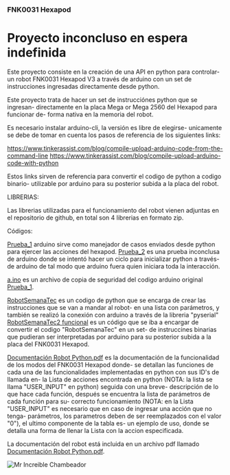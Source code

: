 ### FNK0031 Hexapod
# Proyecto inconcluso en espera indefinida

Este proyecto consiste en la creación de una API en python para controlar-
un robot FNK0031 Hexapod V3 a través de arduino con un set de instrucciones
ingresadas directamente desde python.

Este proyecto trata de hacer un set de instrucciónes python que se ingresan-
directamente en la placa Mega or Mega 2560 del Hexapod para funcionar de-
forma nativa en la memoria del robot.

Es necesario instalar arduino-cli, la versión es libre de elegirse-
unicamente se debe de tomar en cuenta los pasos de referencia de los siguientes links:

https://www.tinkerassist.com/blog/compile-upload-arduino-code-from-the-command-line
https://www.tinkerassist.com/blog/compile-upload-arduino-code-with-python

Estos links sirven de referencia para convertir el codigo de python a codigo binario-
utilizable por arduino para su posterior subida a la placa del robot.


LIBRERIAS:

Las librerias utilizadas para el funcionamiento del robot vienen adjuntas en el repositorio de github, en total son 4 librerias en formato zip.

Códigos:

[Prueba_1](https://github.com/NeRvCobra/FNK0031-Hexapod/blob/main/Prueba_1/Prueba_1.ino) arduino sirve como manejador de casos enviados desde python para ejercer las acciones del hexapod.
[Prueba_2](https://github.com/NeRvCobra/FNK0031-Hexapod/blob/main/Prueba%202/Prueba%202.ino) es una prueba inconclusa de arduino donde se intentó hacer un ciclo para inicializar python a través-
de arduino de tal modo que arduino fuera quien iniciara toda la interacción.

[a.ino](https://github.com/NeRvCobra/FNK0031-Hexapod/blob/main/arduino-cli/arduino/a.ino) es un archivo de copia de seguridad del codigo arduino original [Prueba_1](https://github.com/NeRvCobra/FNK0031-Hexapod/blob/main/Prueba_1/Prueba_1.ino).

[RobotSemanaTec](https://github.com/NeRvCobra/FNK0031-Hexapod/blob/main/RobotSemanaTec/main.py) es un codigo de python que se encarga de crear las instrucciones que se van a mandar al robot-
en una lista con parámetros, y también se realizó la conexión con arduino a través de la libreria "pyserial"
[RobotSemanaTec2 funcional](https://github.com/NeRvCobra/FNK0031-Hexapod/blob/main/RobotSemanaTec2%20funcional/main.py) es un código que se iba a encargar de convertir el codigo "RobotSemanaTec" en un set-
de instruccines binarias que pudieran ser interpretadas por arduino para su posterior subida a la placa del FNK0031 Hexapod.

[Documentación Robot Python.pdf](https://github.com/NeRvCobra/FNK0031-Hexapod/blob/main/Documentacio%CC%81n%20Robot%20Python.pdf) es la documentación de la funcionalidad de los modos del FNK0031 Hexapod donde-
se detallan las funciones de cada una de las funcionalidades implementadas en python con sus ID's de llamada en-
la Lista de acciones encontrada en python (NOTA: la lista se llama "USER_INPUT" en python) seguida con una breve-
descripción de lo que hace cada función, después se encuentra la lista de parámetros de cada función para su-
correcto funcionamiento (NOTA: en la Lista "USER_INPUT" es necesario que en caso de ingresar una acción que no tenga-
parámetros, los parametros deben de ser reemplazados con el valor "0"), el ultimo componente de la tabla es-
un ejemplo de uso, donde se detalla una forma de llenar la Lista con la accion especificada.

La documentación del robot está incluida en un archivo pdf llamado [Documentación Robot Python.pdf](https://github.com/NeRvCobra/FNK0031-Hexapod/blob/main/Documentacio%CC%81n%20Robot%20Python.pdf).

![Mr Increible Chambeador](https://pbs.twimg.com/media/FwcajCzXgAEH4JK.png)
